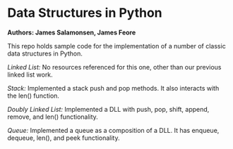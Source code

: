 # Data Structures in Python
**Authors: James Salamonsen, James Feore**

This repo holds sample code for the implementation of a number of classic data structures in Python.

*Linked List:*
No resources referenced for this one, other than our previous linked list work.

*Stack:*
Implemented a stack push and pop methods. It also interacts with the len() function.

*Doubly Linked List:*
Implemented a DLL with push, pop, shift, append, remove, and len() functionality.

*Queue:*
Implemented a queue as a composition of a DLL. It has enqueue, dequeue, len(), and peek functionality.